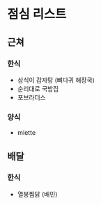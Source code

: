 # 점심 리스트

## 근쳐

### 한식
- 삼식이 감자탕 (뼈다귀 해장국)
- 순리대로 국밥집
- 포브라더스

### 양식
- miette

## 배달 

### 한식
- 열봉찜닭 (배민)
